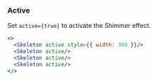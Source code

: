 <demo>

### Active

Set `active={true}` to activate the Shimmer effect.

```jsx live
<>
  <Skeleton active style={{ width: 300 }}/>
  <Skeleton active/>
  <Skeleton active/>
  <Skeleton active/>
</>
```

</demo>
